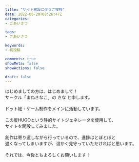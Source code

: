 ```yaml
---
title: "サイト移設に伴うご挨拶"
date: 2022-06-20T08:26:47Z
categories:
- ごあいさつ

tags:
- ごあいさつ

keywords:
- 初投稿

comments: true
showMeta: false
showActions: false

draft: false
---
```


はじめましての方は、はじめまして！<br>
サークル「まねきなこ」の きな と申します。<br>
<br>
ドット絵・ゲーム制作をメインに活動しています。<br>
<br>
この度HUGOという静的サイトジェネレータを使用して、<br>
サイトを開設してみました。<br>
<br>
創作は寄り道しながら行っているので、進捗はとぼとぼと<br>
遅くなってしまいますが、温かく見守っていただければと思います。<br>
<br>
それでは、今後ともよろしくお願いします！
